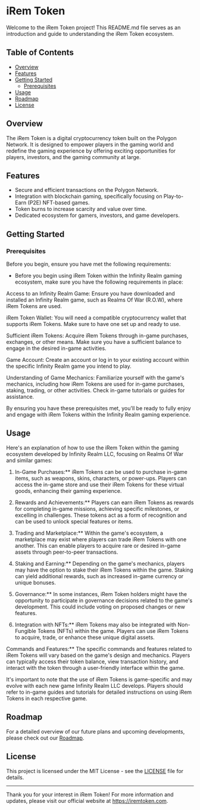 # iRem Token

Welcome to the iRem Token project! This README.md file serves as an introduction and guide to understanding the iRem Token ecosystem.

## Table of Contents
- [Overview](#overview)
- [Features](#features)
- [Getting Started](#getting-started)
  - [Prerequisites](#prerequisites)
- [Usage](#usage)
- [Roadmap](#roadmap)
- [License](#license)

## Overview
The iRem Token is a digital cryptocurrency token built on the Polygon Network. It is designed to empower players in the gaming world and redefine the gaming experience by offering exciting opportunities for players, investors, and the gaming community at large.

## Features
- Secure and efficient transactions on the Polygon Network.
- Integration with blockchain gaming, specifically focusing on Play-to-Earn (P2E) NFT-based games.
- Token burns to increase scarcity and value over time.
- Dedicated ecosystem for gamers, investors, and game developers.

## Getting Started
### Prerequisites
Before you begin, ensure you have met the following requirements:
- Before you begin using iRem Token within the Infinity Realm gaming ecosystem, make sure you have the following requirements in place:

Access to an Infinity Realm Game: Ensure you have downloaded and installed an Infinity Realm game, such as Realms Of War (R.O.W), where iRem Tokens are used.

iRem Token Wallet: You will need a compatible cryptocurrency wallet that supports iRem Tokens. Make sure to have one set up and ready to use.

Sufficient iRem Tokens: Acquire iRem Tokens through in-game purchases, exchanges, or other means. Make sure you have a sufficient balance to engage in the desired in-game activities.

Game Account: Create an account or log in to your existing account within the specific Infinity Realm game you intend to play.

Understanding of Game Mechanics: Familiarize yourself with the game's mechanics, including how iRem Tokens are used for in-game purchases, staking, trading, or other activities. Check in-game tutorials or guides for assistance.

By ensuring you have these prerequisites met, you'll be ready to fully enjoy and engage with iRem Tokens within the Infinity Realm gaming experience.


## Usage
Here's an explanation of how to use the iRem Token within the gaming ecosystem developed by Infinity Realm LLC, focusing on Realms Of War and similar games:

1. In-Game Purchases:** iRem Tokens can be used to purchase in-game items, such as weapons, skins, characters, or power-ups. Players can access the in-game store and use their iRem Tokens for these virtual goods, enhancing their gaming experience.

2. Rewards and Achievements:** Players can earn iRem Tokens as rewards for completing in-game missions, achieving specific milestones, or excelling in challenges. These tokens act as a form of recognition and can be used to unlock special features or items.

3. Trading and Marketplace:** Within the game's ecosystem, a marketplace may exist where players can trade iRem Tokens with one another. This can enable players to acquire rare or desired in-game assets through peer-to-peer transactions.

4. Staking and Earning:** Depending on the game's mechanics, players may have the option to stake their iRem Tokens within the game. Staking can yield additional rewards, such as increased in-game currency or unique bonuses.

5. Governance:** In some instances, iRem Token holders might have the opportunity to participate in governance decisions related to the game's development. This could include voting on proposed changes or new features.

6. Integration with NFTs:** iRem Tokens may also be integrated with Non-Fungible Tokens (NFTs) within the game. Players can use iRem Tokens to acquire, trade, or enhance these unique digital assets.

Commands and Features:** The specific commands and features related to iRem Tokens will vary based on the game's design and mechanics. Players can typically access their token balance, view transaction history, and interact with the token through a user-friendly interface within the game.

It's important to note that the use of iRem Tokens is game-specific and may evolve with each new game Infinity Realm LLC develops. Players should refer to in-game guides and tutorials for detailed instructions on using iRem Tokens in each respective game.

## Roadmap
For a detailed overview of our future plans and upcoming developments, please check out our [Roadmap](https://www.yourwebsite.com/roadmap).


## License
This project is licensed under the MIT License - see the [LICENSE](https://github.com/InfinityRealm/iRem-Token/blob/main/LICENSE) file for details.

---

Thank you for your interest in iRem Token! For more information and updates, please visit our official website at https://iremtoken.com.
